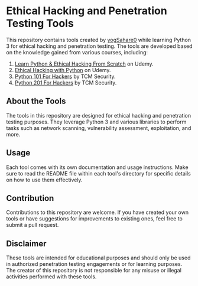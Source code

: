 # Ethical Hacking and Penetration Testing Tools

This repository contains tools created by [yogSahare0](https://github.com/yogSahare0/) while learning Python 3 for ethical hacking and penetration testing. The tools are developed based on the knowledge gained from various courses, including:

1. [Learn Python & Ethical Hacking From Scratch](https://www.udemy.com/course/learn-python-and-ethical-hacking-from-scratch/learn/lecture/9337882#overview) on Udemy.
2. [Ethical Hacking with Python](https://www.udemy.com/course/ethical-hacking-python/learn/lecture/14295098?start=0#overview) on Udemy.
3. [Python 101 For Hackers](https://academy.tcm-sec.com/courses/enrolled/1451206) by TCM Security.
4. [Python 201 For Hackers](https://academy.tcm-sec.com/courses/enrolled/1593199) by TCM Security.

## About the Tools

The tools in this repository are designed for ethical hacking and penetration testing purposes. They leverage Python 3 and various libraries to perform tasks such as network scanning, vulnerability assessment, exploitation, and more.

## Usage

Each tool comes with its own documentation and usage instructions. Make sure to read the README file within each tool's directory for specific details on how to use them effectively.

## Contribution

Contributions to this repository are welcome. If you have created your own tools or have suggestions for improvements to existing ones, feel free to submit a pull request.

## Disclaimer

These tools are intended for educational purposes and should only be used in authorized penetration testing engagements or for learning purposes. The creator of this repository is not responsible for any misuse or illegal activities performed with these tools.

